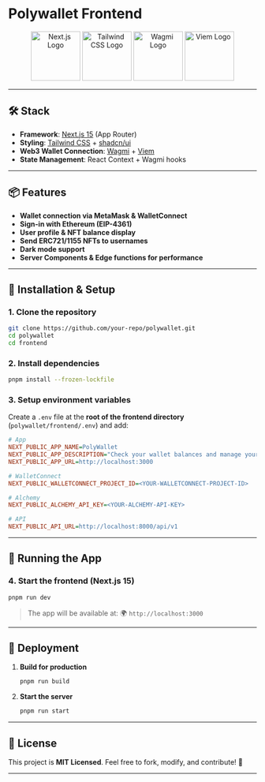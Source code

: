# **Polywallet Frontend**

<p align="center">
  <a href="https://nextjs.org/" target="blank"><img src="https://images-cdn.openxcell.com/wp-content/uploads/2024/07/24154156/dango-inner-2.webp" width="100" alt="Next.js Logo"/></a>
  <a href="https://tailwindcss.com/" target="blank"><img src="https://adware-technologies.s3.amazonaws.com/uploads/technology/thumbnail/31/tailwind.png" width="100" alt="Tailwind CSS Logo"/></a>
  <a href="https://wagmi.sh/" target="blank"><img src="https://developers.moralis.com/wp-content/uploads/web3wiki/196-wagmi/637e6c001c60c5e2d8078d8c_wOdHswYe73lnRqkKuJDsSLgwRkQ9Kt831G_9nSGTEFw.png" width="100" alt="Wagmi Logo"/></a>
  <a href="https://viem.sh/" target="blank"><img src="https://viem.sh/icon-dark.png" width="100" alt="Viem Logo"/></a>
</p>

---

## **🛠️ Stack**

- **Framework**: [Next.js 15](https://nextjs.org/) (App Router)
- **Styling**: [Tailwind CSS](https://tailwindcss.com/) + [shadcn/ui](https://ui.shadcn.com/)
- **Web3 Wallet Connection**: [Wagmi](https://wagmi.sh/) + [Viem](https://viem.sh/)
- **State Management**: React Context + Wagmi hooks

---

## **📦 Features**

- **Wallet connection via MetaMask & WalletConnect**
- **Sign-in with Ethereum (EIP-4361)**
- **User profile & NFT balance display**
- **Send ERC721/1155 NFTs to usernames**
- **Dark mode support**
- **Server Components & Edge functions for performance**

---

## **📌 Installation & Setup**

### **1. Clone the repository**

```sh
git clone https://github.com/your-repo/polywallet.git
cd polywallet
cd frontend
```

### **2️. Install dependencies**

```sh
pnpm install --frozen-lockfile
```

### **3. Setup environment variables**

Create a `.env` file at the **root of the frontend directory** (`polywallet/frontend/.env`) and add:

```ini
# App
NEXT_PUBLIC_APP_NAME=PolyWallet
NEXT_PUBLIC_APP_DESCRIPTION="Check your wallet balances and manage your assets on Polygon network"
NEXT_PUBLIC_APP_URL=http://localhost:3000

# WalletConnect
NEXT_PUBLIC_WALLETCONNECT_PROJECT_ID=<YOUR-WALLETCONNECT-PROJECT-ID>

# Alchemy
NEXT_PUBLIC_ALCHEMY_API_KEY=<YOUR-ALCHEMY-API-KEY>

# API
NEXT_PUBLIC_API_URL=http://localhost:8000/api/v1
```

---

## **🚀 Running the App**

### **4️. Start the frontend (Next.js 15)**

```sh
pnpm run dev
```

> The app will be available at:
> 🌍 `http://localhost:3000`

---

## **📖 Deployment**

1. **Build for production**
    ```sh
    pnpm run build
    ```
2. **Start the server**
    ```sh
    pnpm run start
    ```

---

## **📜 License**

This project is **MIT Licensed**. Feel free to fork, modify, and contribute! 🎉

---
